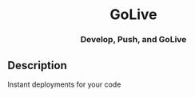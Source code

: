 <h1 align="center">
  GoLive
</h1>

<h3 align="center">
  Develop, Push, and GoLive
</h3>

## Description

Instant deployments for your code
